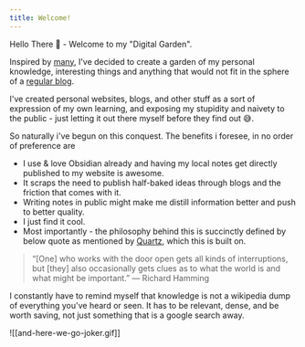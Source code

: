 ```yaml
---
title: Welcome!
---
```

Hello There 👋 - Welcome to my "Digital Garden".

Inspired by [many](https://jzhao.xyz/), I've decided to create a garden of my personal knowledge, interesting things and anything that would not fit in the sphere of a [regular blog](https://www.carteakey.dev/posts). 

I've created personal websites, blogs, and other stuff as a sort of expression of my own learning, and exposing my stupidity and naivety to the public - just letting it out there myself before they find out 😅.

So naturally i've begun on this conquest. The benefits i foresee, in no order of preference are

- I use & love Obsidian already and having my local notes get directly published to my website is awesome.
- It scraps the need to publish half-baked ideas through blogs and the friction that comes with it.
- Writing notes in public might make me distill information better and push to better quality. 
- I just find it cool.
- Most importantly - the philosophy behind this is succinctly defined by below quote as mentioned by [Quartz](https://quartz.jzhao.xyz/philosophy), which this is built on. 

> “[One] who works with the door open gets all kinds of interruptions, but [they] also occasionally gets clues as to what the world is and what might be important.”
> — Richard Hamming

I constantly have to remind myself that knowledge is not a wikipedia dump of everything you've heard or seen. It has to be relevant, dense, and be worth saving, not just something that is a google search away.

![[and-here-we-go-joker.gif]]
